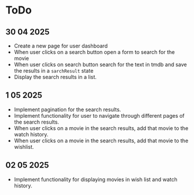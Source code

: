 # ToDo

## 30 04 2025

- Create a new page for user dashboard
- When user clicks on a search button open a form to search for the movie
- When user clicks on search button search for the text in tmdb and save the results in a `sarchResult` state
- Display the search results in a list.

## 1 05 2025

- Implement pagination for the search results.
- Implement functionality for user to navigate through different pages of the search results.
- When user clicks on a movie in the search results, add that movie to the watch history.
- When user clicks on a movie in the search results, add that movie to the wishlist.

## 02 05 2025

- Implement functionality for displaying movies in wish list and watch history.
